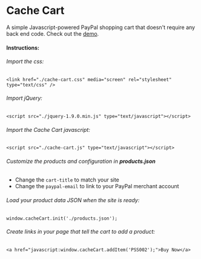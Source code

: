 # Cache Cart
A simple Javascript-powered PayPal shopping cart that doesn't require any back end code. Check out the [demo](http://cacheflowe.github.com/cache-cart/).
#### Instructions:
###### Import the css: 
	<link href="./cache-cart.css" media="screen" rel="stylesheet" type="text/css" />
###### Import jQuery: 
	<script src="./jquery-1.9.0.min.js" type="text/javascript"></script>
###### Import the Cache Cart javascript: 
	<script src="./cache-cart.js" type="text/javascript"></script>
###### Customize the products and configuration in **products.json**
* Change the `cart-title` to match your site
* Change the `paypal-email` to link to your PayPal merchant account

###### Load your product data JSON when the site is ready: 
	window.cacheCart.init('./products.json');
###### Create links in your page that tell the cart to add a product: 
	<a href="javascript:window.cacheCart.addItem('PSS002');">Buy Now</a>
